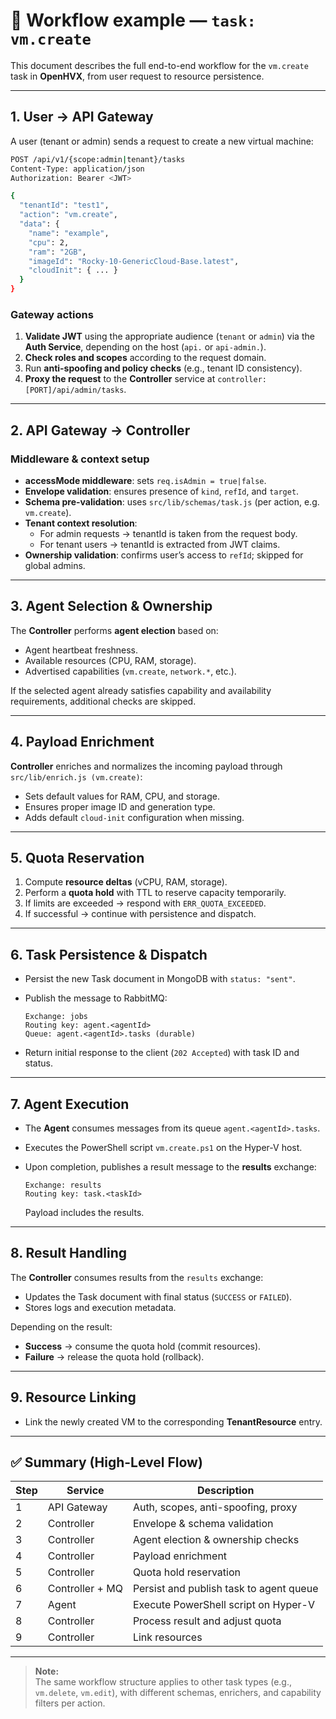 # 🧩 Workflow example — `task: vm.create`

This document describes the full end-to-end workflow for the `vm.create` task in **OpenHVX**, from user request to resource persistence.

---

## 1. User → API Gateway

A user (tenant or admin) sends a request to create a new virtual machine:

```bash
POST /api/v1/{scope:admin|tenant}/tasks
Content-Type: application/json
Authorization: Bearer <JWT>

{
  "tenantId": "test1",
  "action": "vm.create",
  "data": {
    "name": "example",
    "cpu": 2,
    "ram": "2GB",
    "imageId": "Rocky-10-GenericCloud-Base.latest",
    "cloudInit": { ... }
  }
}
```

### Gateway actions
1. **Validate JWT** using the appropriate audience (`tenant` or `admin`) via the **Auth Service**, depending on the host (`api.` or `api-admin.`).  
2. **Check roles and scopes** according to the request domain.  
3. Run **anti-spoofing and policy checks** (e.g., tenant ID consistency).  
4. **Proxy the request** to the **Controller** service at `controller:[PORT]/api/admin/tasks`.

---

## 2. API Gateway → Controller

### Middleware & context setup
- **accessMode middleware**: sets `req.isAdmin = true|false`.
- **Envelope validation**: ensures presence of `kind`, `refId`, and `target`.
- **Schema pre-validation**: uses `src/lib/schemas/task.js` (per action, e.g. `vm.create`).
- **Tenant context resolution**:
  - For admin requests → tenantId is taken from the request body.
  - For tenant users → tenantId is extracted from JWT claims.
- **Ownership validation**: confirms user’s access to `refId`; skipped for global admins.

---

## 3. Agent Selection & Ownership

The **Controller** performs **agent election** based on:
- Agent heartbeat freshness.
- Available resources (CPU, RAM, storage).
- Advertised capabilities (`vm.create`, `network.*`, etc.).

If the selected agent already satisfies capability and availability requirements, additional checks are skipped.

---

## 4. Payload Enrichment

**Controller** enriches and normalizes the incoming payload through `src/lib/enrich.js (vm.create)`:
- Sets default values for RAM, CPU, and storage.
- Ensures proper image ID and generation type.
- Adds default `cloud-init` configuration when missing.

---

## 5. Quota Reservation

1. Compute **resource deltas** (vCPU, RAM, storage).  
2. Perform a **quota hold** with TTL to reserve capacity temporarily.  
3. If limits are exceeded → respond with `ERR_QUOTA_EXCEEDED`.  
4. If successful → continue with persistence and dispatch.

---

## 6. Task Persistence & Dispatch

- Persist the new Task document in MongoDB with `status: "sent"`.  
- Publish the message to RabbitMQ:

  ```
  Exchange: jobs
  Routing key: agent.<agentId>
  Queue: agent.<agentId>.tasks (durable)
  ```

- Return initial response to the client (`202 Accepted`) with task ID and status.

---

## 7. Agent Execution

- The **Agent** consumes messages from its queue `agent.<agentId>.tasks`.
- Executes the PowerShell script `vm.create.ps1` on the Hyper-V host.
- Upon completion, publishes a result message to the **results** exchange:

  ```
  Exchange: results
  Routing key: task.<taskId>
  ```

  Payload includes the results.

---

## 8. Result Handling

The **Controller** consumes results from the `results` exchange:
- Updates the Task document with final status (`SUCCESS` or `FAILED`).
- Stores logs and execution metadata.

Depending on the result:
- **Success** → consume the quota hold (commit resources).  
- **Failure** → release the quota hold (rollback).

---

## 9. Resource Linking

- Link the newly created VM to the corresponding **TenantResource** entry.  

---

## ✅ Summary (High-Level Flow)

| Step | Service | Description |
|------|----------|-------------|
| 1 | API Gateway | Auth, scopes, anti-spoofing, proxy |
| 2 | Controller | Envelope & schema validation |
| 3 | Controller | Agent election & ownership checks |
| 4 | Controller | Payload enrichment |
| 5 | Controller | Quota hold reservation |
| 6 | Controller + MQ | Persist and publish task to agent queue |
| 7 | Agent | Execute PowerShell script on Hyper-V |
| 8 | Controller | Process result and adjust quota |
| 9 | Controller | Link resources |

---

> **Note:**  
> The same workflow structure applies to other task types (e.g., `vm.delete`, `vm.edit`), with different schemas, enrichers, and capability filters per action.
